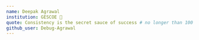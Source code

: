 ```yaml
---
name: Deepak Agrawal
institution: GESCOE 🚩
quote: Consistency is the secret sauce of success # no longer than 100 characters, avoid using quotes(") to guarantee the format remains the same.
github_user: Debug-Agrawal
---
```


